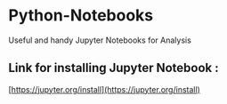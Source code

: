 # Python-Notebooks
Useful and handy Jupyter Notebooks for Analysis
## Link for installing Jupyter Notebook :
[https://jupyter.org/install](https://jupyter.org/install)
